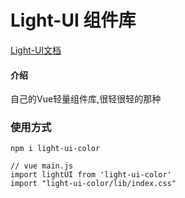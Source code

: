 # Light-UI 组件库
[Light-UI文档](https://caohuiboss.gitee.io/blog/views/Light-UI/light-ui.html)


#### 介绍
自己的Vue轻量组件库,很轻很轻的那种


### 使用方式
```
npm i light-ui-color

// vue main.js
import lightUI from 'light-ui-color'
import "light-ui-color/lib/index.css"

```

